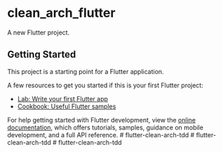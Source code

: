 # clean_arch_flutter

A new Flutter project.

## Getting Started

This project is a starting point for a Flutter application.

A few resources to get you started if this is your first Flutter project:

- [Lab: Write your first Flutter app](https://docs.flutter.dev/get-started/codelab)
- [Cookbook: Useful Flutter samples](https://docs.flutter.dev/cookbook)

For help getting started with Flutter development, view the
[online documentation](https://docs.flutter.dev/), which offers tutorials,
samples, guidance on mobile development, and a full API reference.
#   f l u t t e r - c l e a n - a r c h - t d d  
 #   f l u t t e r - c l e a n - a r c h - t d d  
 #   f l u t t e r - c l e a n - a r c h - t d d  
 